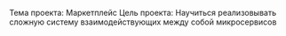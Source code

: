 Тема проекта: Маркетплейс
Цель проекта: Научиться реализовывать сложную систему взаимодействующих между собой микросервисов
